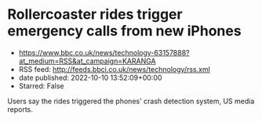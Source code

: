 # Rollercoaster rides trigger emergency calls from new iPhones
 - https://www.bbc.co.uk/news/technology-63157888?at_medium=RSS&at_campaign=KARANGA
 - RSS feed: http://feeds.bbci.co.uk/news/technology/rss.xml
 - date published: 2022-10-10 13:52:09+00:00
 - Starred: False

Users say the rides triggered the phones' crash detection system, US media reports.

